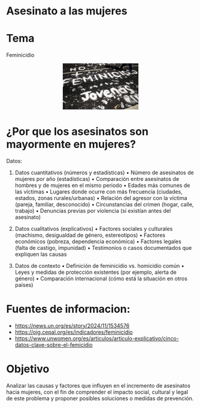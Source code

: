 # Asesinato a las mujeres
# Tema
Feminicidio
<div align="center">
  <img src="RecFeminicidio1.jpg" alt="Descripción de la imagen" width="40%">
</div>

# ¿Por que los asesinatos son mayormente en mujeres?
Datos:
1. Datos cuantitativos (números y estadísticas)
	•	Número de asesinatos de mujeres por año (estadísticas)
	•	Comparación entre asesinatos de hombres y de mujeres en el mismo periodo
	•	Edades más comunes de las víctimas
	•	Lugares donde ocurre con más frecuencia (ciudades, estados, zonas rurales/urbanas)
	•	Relación del agresor con la víctima (pareja, familiar, desconocido)
	•	Circunstancias del crimen (hogar, calle, trabajo)
	•	Denuncias previas por violencia (si existían antes del asesinato)

2. Datos cualitativos (explicativos)
	•	Factores sociales y culturales (machismo, desigualdad de género, estereotipos)
	•	Factores económicos (pobreza, dependencia económica)
	•	Factores legales (falta de castigo, impunidad)
	•	Testimonios o casos documentados que expliquen las causas

3. Datos de contexto
	•	Definición de feminicidio vs. homicidio común
	•	Leyes y medidas de protección existentes (por ejemplo, alerta de género)
	•	Comparación internacional (cómo está la situación en otros países)
# Fuentes de informacion:
* https://news.un.org/es/story/2024/11/1534576
* https://oig.cepal.org/es/indicadores/feminicidio
* https://www.unwomen.org/es/articulos/articulo-explicativo/cinco-datos-clave-sobre-el-femicidio
# Objetivo
Analizar las causas y factores que influyen en el incremento de asesinatos hacia mujeres, con el fin de comprender el impacto social, cultural y legal de este problema y proponer posibles soluciones o medidas de prevención.

